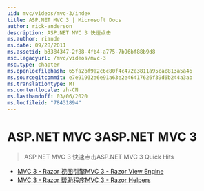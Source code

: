 ```yaml
---
uid: mvc/videos/mvc-3/index
title: ASP.NET MVC 3 | Microsoft Docs
author: rick-anderson
description: ASP.NET MVC 3 快速点击
ms.author: riande
ms.date: 09/28/2011
ms.assetid: b3384347-2f88-4fb4-a775-7b96bf88b9d8
msc.legacyurl: /mvc/videos/mvc-3
msc.type: chapter
ms.openlocfilehash: 65fa2bf9a2c6c80f4c472e3811a95cac813a5a46
ms.sourcegitcommit: e7e91932a6e91a63e2e46417626f39d6b244a3ab
ms.translationtype: MT
ms.contentlocale: zh-CN
ms.lasthandoff: 03/06/2020
ms.locfileid: "78431894"
---
```

# <a name="aspnet-mvc-3"></a><span data-ttu-id="7593c-103">ASP.NET MVC 3</span><span class="sxs-lookup"><span data-stu-id="7593c-103">ASP.NET MVC 3</span></span>

> <span data-ttu-id="7593c-104">ASP.NET MVC 3 快速点击</span><span class="sxs-lookup"><span data-stu-id="7593c-104">ASP.NET MVC 3 Quick Hits</span></span>

- [<span data-ttu-id="7593c-105">MVC 3 - Razor 视图引擎</span><span class="sxs-lookup"><span data-stu-id="7593c-105">MVC 3 - Razor View Engine</span></span>](mvc-3-razor-view-engine.md)
- [<span data-ttu-id="7593c-106">MVC 3 - Razor 帮助程序</span><span class="sxs-lookup"><span data-stu-id="7593c-106">MVC 3 - Razor Helpers</span></span>](mvc-3-razor-helpers.md)
